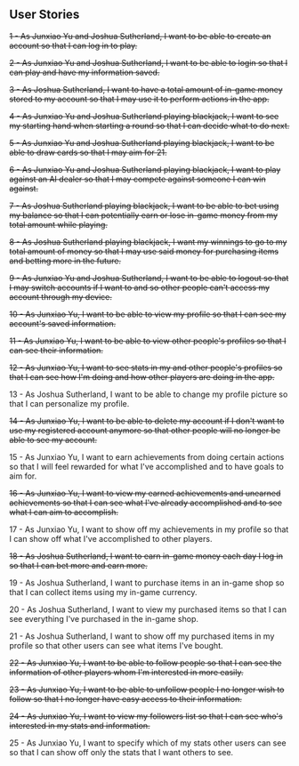 ## User Stories

~~1 - As Junxiao Yu and Joshua Sutherland, I want to be able to create an account so that I can log in to play.~~

~~2 - As Junxiao Yu and Joshua Sutherland, I want to be able to login so that I can play and have my information saved.~~

~~3 - As Joshua Sutherland, I want to have a total amount of in-game money stored to my account so that I may use it to perform actions in the app.~~

~~4 - As Junxiao Yu and Joshua Sutherland playing blackjack, I want to see my starting hand when starting a round so that I can decide what to do next.~~

~~5 - As Junxiao Yu and Joshua Sutherland playing blackjack, I want to be able to draw cards so that I may aim for 21.~~

~~6 - As Junxiao Yu and Joshua Sutherland playing blackjack, I want to play against an AI dealer so that I may compete against someone I can win against.~~

~~7 - As Joshua Sutherland playing blackjack, I want to be able to bet using my balance so that I can potentially earn or lose in-game money from my total amount while playing.~~

~~8 - As Joshua Sutherland playing blackjack, I want my winnings to go to my total amount of money so that I may use said money for purchasing items and betting more in the future.~~

~~9 - As Junxiao Yu and Joshua Sutherland, I want to be able to logout so that I may switch accounts if I want to and so other people can't access my account through my device.~~

~~10 - As Junxiao Yu, I want to be able to view my profile so that I can see my account's saved information.~~

~~11 - As Junxiao Yu, I want to be able to view other people's profiles so that I can see their information.~~

~~12 - As Junxiao Yu, I want to see stats in my and other people's profiles so that I can see how I'm doing and how other players are doing in the app.~~

13 - As Joshua Sutherland, I want to be able to change my profile picture so that I can personalize my profile.

~~14 - As Junxiao Yu, I want to be able to delete my account if I don't want to use my registered account anymore so that other people will no longer be able to see my account.~~

15 - As Junxiao Yu, I want to earn achievements from doing certain actions so that I will feel rewarded for what I've accomplished and to have goals to aim for.

~~16 - As Junxiao Yu, I want to view my earned achievements and unearned achievements so that I can see what I've already accomplished and to see what I can aim to accomplish.~~

17 - As Junxiao Yu, I want to show off my achievements in my profile so that I can show off what I've accomplished to other players.

~~18 - As Joshua Sutherland, I want to earn in-game money each day I log in so that I can bet more and earn more.~~

19 - As Joshua Sutherland, I want to purchase items in an in-game shop so that I can collect items using my in-game currency.

20 - As Joshua Sutherland, I want to view my purchased items so that I can see everything I've purchased in the in-game shop.

21 - As Joshua Sutherland, I want to show off my purchased items in my profile so that other users can see what items I've bought.

~~22 - As Junxiao Yu, I want to be able to follow people so that I can see the information of other players whom I'm interested in more easily.~~

~~23 - As Junxiao Yu, I want to be able to unfollow people I no longer wish to follow so that I no longer have easy access to their information.~~

~~24 - As Junxiao Yu, I want to view my followers list so that I can see who's interested in my stats and information.~~

25 - As Junxiao Yu, I want to specify which of my stats other users can see so that I can show off only the stats that I want others to see.
